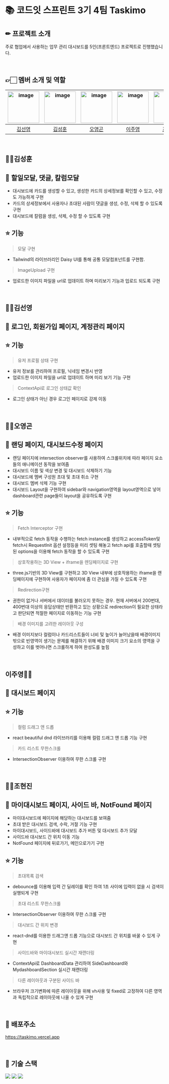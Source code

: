 # 📚 코드잇 스프린트 3기 4팀 Taskimo




## ✏ 프로젝트 소개
주로 협업에서 사용하는 업무 관리 대시보드를 5인(프론트엔드) 프로젝트로 진행했습니다.


</br>





## 👉🏻 멤버 소개 및 역할

| <img width="100"  alt="image" src="https://github.com/Codeit3-part3-team4/Taskify/assets/126558640/6d4f4d70-1b3d-4d69-9170-60e848102c88"> | <img width="100" alt="image" src="https://avatars.githubusercontent.com/u/129745640?v=4"> | <img width="100" alt="image" src='https://avatars.githubusercontent.com/u/68732996?v=4'> | <img width="100"  alt="image" src="https://github.com/2zzzyoung/OpenMind/assets/107063304/e6238048-4683-40ad-b147-80cf26b58ae8"> | <img width="100" alt="image" src="https://avatars.githubusercontent.com/u/126558640?v=4"> |
| :-: | :-: | :-: | :-: | :-: |
| [김선영](https://github.com/kimsuns) | [김성훈](https://github.com/huniiiiii) | [오영곤](https://github.com/ohddang) | [이주영](https://github.com/2zzzyoung) | [조현진](https://github.com/ahrrrl) |

</br>  

##  🙍‍♂️김성훈  

## 📖 할일모달, 댓글, 칼럼모달
- 대시보드에 카드를 생성할 수 있고, 생성한 카드의 상세정보를 확인할 수 있고, 수정도 가능하게 구현
- 카드의 상세정보에서 사용자나 초대된 사람이 댓글을 생성, 수정, 삭제 할 수 있도록 구현
- 대시보드에 칼럼을 생성, 삭제, 수정 할 수 있도록 구현

## ⭐ 기능
> 모달 구현
- Tailwind의 라이브러리인 Daisy UI를 통해 공통 모달컴포넌트를 구현함.   
> ImageUpload 구현
- 업로드한 이미지 파일을 url로 업데이트 하며 미리보기 기능과 업로드 되도록 구현

</br>  

##  🙍‍♀️김선영

## 📖 로그인, 회원가입 페이지, 계정관리 페이지

## ⭐ 기능 
> 유저 프로필 상태 구현
- 유저 정보를 관리하여 프로필, 닉네임 변경시 반영
- 업로드한 이미지 파일을 url로 업데이트 하며 미리 보기 기능 구현
> ContextApi로 로그인 상태값 확인
- 로그인 상태가 아닌 경우 로그인 페이지로 강제 이동

</br>  

##  🙍‍♂️오영곤

## 📖 랜딩 페이지, 대시보드수정 페이지
- 랜딩 페이지에 intersection observer를 사용하여 스크롤위치에 따라 페이지 요소들의 애니메이션 동작을 보여줌
- 대시보드 이름 및 색상 변경 및 대시보드 삭제하기 기능
- 대시보드에 멤버 구성원 초대 및 초대 취소 구현
- 대시보드 멤버 삭제 기능 구현
- 대시보드 Layout을 구현하여 sidebar와 navigation영역을 layout영역으로 넣어 dashboard관련 page들이 layout을 공유하도록 구현

## ⭐ 기능
> Fetch Interceptor 구현
- 내부적으로 fetch 동작을 수행하는 fetch instance를 생성하고 accessToken및 fetch시 RequestInit 옵션 설정등을 미리 셋팅 해놓고 fetch api를 호출할때
셋팅된 options을 이용해 fetch 동작을 할 수 있도록 구현 

> 상호작용하는 3D View + iframe을 렌딩페이지로 구현
- three.js기반의 3D View를 구현하고 3D View 내부에 상호작용하는 iframe을 랜딩페이지에 구현하여 사용자가 페이지에
좀 더 관심을 가질 수 있도록 구현

> Redirection구현
- 권한이 없거나 서버에서 데이터를 불러오지 못하는 경우. 현재 서버에서 200번대, 400번대 이상의 응답상태만 반환하고 있는 상황으로
redirection이 필요한 상태라고 판단되면 적절한 페이지로 이동하는 기능 구현
  
> 배경 이미지를 고려한 레이아웃 구성
- 배경 이미지보다 컬럼이나 카드리스트들이 너비 및 높이가 늘어났을때 배경이미지 밖으로 빈영역이 생기는 문제를 해결하기 위해
배경 이미지 크기 요소의 영역을 구성하고 이를 벗어나면 스크롤하게 하여 완성도를 높힘

</br>  

##  이주영🙍‍♀️

## 📖 대시보드 페이지

## ⭐ 기능
> 컬럼 드래그 앤 드롭
- react beautiful dnd 라이브러리를 이용해 컬럼 드래그 앤 드롭 기능 구현
  
> 카드 리스트 무한스크롤
- IntersectionObserver 이용하여 무한 스크롤 구현
  
</br>  

##  🙍‍♂️조현진

## 📖 마이대시보드 페이지, 사이드 바, NotFound 페이지
- 마이대시보드에 페이지에 해당하는 대시보드를 보여줌
- 초대 받은 대시보드 검색, 수락, 거절 기능 구현
- 마이대시보드, 사이드바에 대시보드 추가 버튼 및 대시보드 추가 모달
- 사이드바 대시보드 간 위치 이동 기능
- NotFound 페이지에 뒤로가기, 메인으로가기 구현

## ⭐ 기능
> 초대목록 검색
- debounce를 이용해 입력 간 딜레이를 확인 하여 1초 사이에 입력이 없을 시 검색이 실행되게 구현
> 초대 리스트 무한스크롤
- IntersectionObserver 이용하여 무한 스크롤 구현
> 대시보드 간 위치 변경
- react-dnd를 이용한 드래그앤 드롭 기능으로 대시보드 간 위치를 바꿀 수 있게 구현
> 사이드바와 마이대시보드 실시간 재랜더링
- ContextApi로 DashboardData 관리하여 SideDashboard와 MydashboardSection 실시간 재랜더링
> 다른 레이아웃과 구분된 사이드 바
- 브라우저 크기변화에 따른 레이아웃을 위해 vh사용 및 fixed로 고정하여 다른 영역과 독립적으로 레이아웃에 나올 수 있게 구현
</br>

## 📃 배포주소
https://taskimo.vercel.app  

</br>  

## 💾 기술 스택
<img src="https://img.shields.io/badge/typescript-3178c6?style=for-the-badge&logo=typescript&logoColor=white"> <img src="https://img.shields.io/badge/tailwindcss-1572B6?style=for-the-badge&logo=tailwindcss&logoColor=white"> <img src="https://img.shields.io/badge/next.js-black?style=for-the-badge&logo=nextdotjs&logoColor=white"> 





